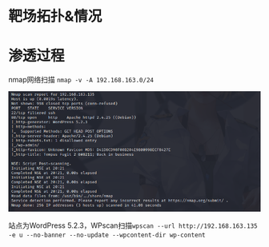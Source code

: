 # 靶场拓扑&情况


# 渗透过程

nmap网络扫描
`nmap -v -A 192.168.163.0/24`

![](attachments/Pasted%20image%2020230304092401.png)

站点为WordPress 5.2.3，WPscan扫描`wpscan --url http://192.168.163.135 -e u --no-banner --no-update --wpcontent-dir wp-content`

